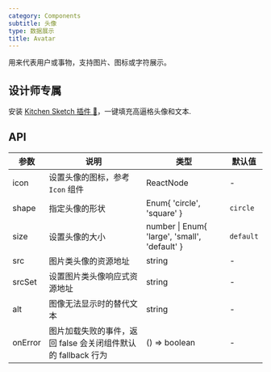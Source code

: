 ```yaml
---
category: Components
subtitle: 头像
type: 数据展示
title: Avatar
---
```


用来代表用户或事物，支持图片、图标或字符展示。

## 设计师专属

安装 [Kitchen Sketch 插件 💎](https://kitchen.alipay.com)，一键填充高逼格头像和文本.

## API

| 参数 | 说明 | 类型 | 默认值 |
| --- | --- | --- | --- |
| icon | 设置头像的图标，参考 `Icon` 组件 | ReactNode | - |
| shape | 指定头像的形状 | Enum{ 'circle', 'square' } | `circle` |
| size | 设置头像的大小 | number \| Enum{ 'large', 'small', 'default' } | `default` |
| src | 图片类头像的资源地址 | string | - |
| srcSet | 设置图片类头像响应式资源地址 | string | - |
| alt | 图像无法显示时的替代文本 | string | - |
| onError | 图片加载失败的事件，返回 false 会关闭组件默认的 fallback 行为 | () => boolean | - |
